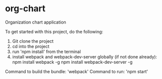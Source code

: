 # org-chart
Organization chart application

To get started with this project, do the following:
1) Git clone the project
2) cd into the project
3) run 'npm install' from the terminal
4) install webpack and webpack-dev-server globally (if not done already):
    npm install webpack -g
    npm install webpack-dev-server -g

Command to build the bundle: 'webpack'
Command to run: 'npm start'
